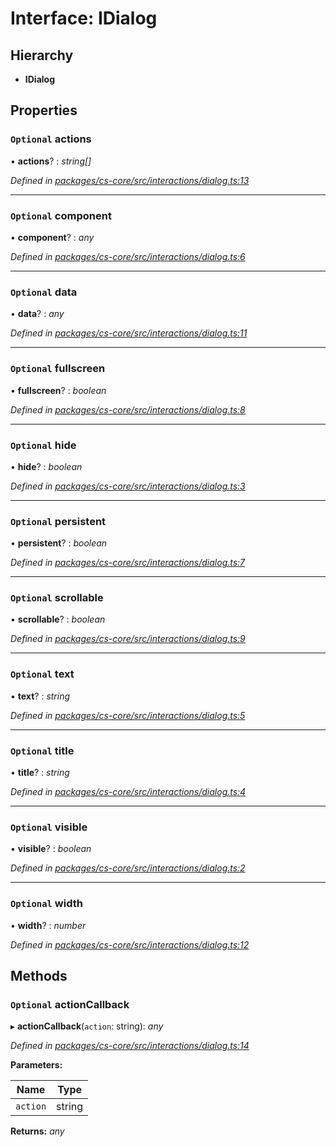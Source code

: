 # Interface: IDialog

## Hierarchy

* **IDialog**

## Properties

### `Optional` actions

• **actions**? : *string[]*

*Defined in [packages/cs-core/src/interactions/dialog.ts:13](https://github.com/TNOCS/csnext/blob/34474da7/packages/cs-core/src/interactions/dialog.ts#L13)*

___

### `Optional` component

• **component**? : *any*

*Defined in [packages/cs-core/src/interactions/dialog.ts:6](https://github.com/TNOCS/csnext/blob/34474da7/packages/cs-core/src/interactions/dialog.ts#L6)*

___

### `Optional` data

• **data**? : *any*

*Defined in [packages/cs-core/src/interactions/dialog.ts:11](https://github.com/TNOCS/csnext/blob/34474da7/packages/cs-core/src/interactions/dialog.ts#L11)*

___

### `Optional` fullscreen

• **fullscreen**? : *boolean*

*Defined in [packages/cs-core/src/interactions/dialog.ts:8](https://github.com/TNOCS/csnext/blob/34474da7/packages/cs-core/src/interactions/dialog.ts#L8)*

___

### `Optional` hide

• **hide**? : *boolean*

*Defined in [packages/cs-core/src/interactions/dialog.ts:3](https://github.com/TNOCS/csnext/blob/34474da7/packages/cs-core/src/interactions/dialog.ts#L3)*

___

### `Optional` persistent

• **persistent**? : *boolean*

*Defined in [packages/cs-core/src/interactions/dialog.ts:7](https://github.com/TNOCS/csnext/blob/34474da7/packages/cs-core/src/interactions/dialog.ts#L7)*

___

### `Optional` scrollable

• **scrollable**? : *boolean*

*Defined in [packages/cs-core/src/interactions/dialog.ts:9](https://github.com/TNOCS/csnext/blob/34474da7/packages/cs-core/src/interactions/dialog.ts#L9)*

___

### `Optional` text

• **text**? : *string*

*Defined in [packages/cs-core/src/interactions/dialog.ts:5](https://github.com/TNOCS/csnext/blob/34474da7/packages/cs-core/src/interactions/dialog.ts#L5)*

___

### `Optional` title

• **title**? : *string*

*Defined in [packages/cs-core/src/interactions/dialog.ts:4](https://github.com/TNOCS/csnext/blob/34474da7/packages/cs-core/src/interactions/dialog.ts#L4)*

___

### `Optional` visible

• **visible**? : *boolean*

*Defined in [packages/cs-core/src/interactions/dialog.ts:2](https://github.com/TNOCS/csnext/blob/34474da7/packages/cs-core/src/interactions/dialog.ts#L2)*

___

### `Optional` width

• **width**? : *number*

*Defined in [packages/cs-core/src/interactions/dialog.ts:12](https://github.com/TNOCS/csnext/blob/34474da7/packages/cs-core/src/interactions/dialog.ts#L12)*

## Methods

### `Optional` actionCallback

▸ **actionCallback**(`action`: string): *any*

*Defined in [packages/cs-core/src/interactions/dialog.ts:14](https://github.com/TNOCS/csnext/blob/34474da7/packages/cs-core/src/interactions/dialog.ts#L14)*

**Parameters:**

Name | Type |
------ | ------ |
`action` | string |

**Returns:** *any*
